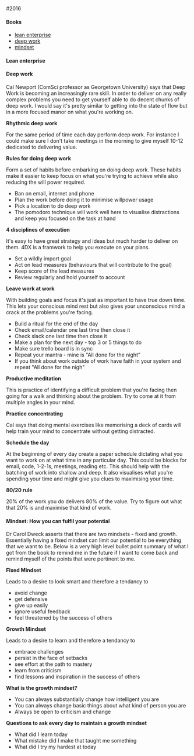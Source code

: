
#2016

#### Books
- [lean enterprise](#lean-enterprise)
- [deep work](#deep-work)
- [mindset](#mindset-how-you-can-fulfil-your-potential)


#### Lean enterprise

#### Deep work

Cal Newport (ComSci professor as Georgetown University) says that Deep Work is becoming an increasingly rare skill. In order to deliver on any really complex problems you need to get yourself able to do decent chunks of deep work. I would say it's pretty similar to getting into the state of flow but in a more focused manor on what you're working on.

**Rhythmic deep work**

For the same period of time each day perform deep work.  For instance I could make sure I don't take meetings in the morning to give myself 10-12 dedicated to delivering value.  

**Rules for doing deep work**

Form a set of habits before embarking on doing deep work. These habits make it easier to keep focus on what you're trying to achieve while also reducing the will power required.

- Ban on email, internet and phone
- Plan the work before doing it to minimise willpower usage
- Pick a location to do deep work
- The pomodoro technique will work well here to visualise distractions and keep you focused on the task at hand

**4 disciplines of execution**

It's easy to have great strategy and ideas but much harder to deliver on them.  4DX is a framwork to help you execute on your plans.

- Set a wildly import goal
- Act on lead measures (behaviours that will contribute to the goal)
- Keep score of the lead measures
- Review regularly and hold yourself to account

**Leave work at work**

With building goals and focus it's just as important to have true down time. This lets your conscious mind rest but also gives your unconscious mind a crack at the problems you're facing.

- Build a ritual for the end of the day
 - Check email/calendar one last time then close it
 - Check slack one last time then close it
 - Make a plan for the next day - top 3 or 5 things to do
 - Make sure trello board is in sync
 - Repeat your mantra - mine is "All done for the night"
 - If you think about work outside of work have faith in your system and repeat "All done for the nigh"
 
**Productive meditation**

This is practice of identifying a difficult problem that you're facing then going for a walk and thinking about the problem.  Try to come at it from multiple angles in your mind.

**Practice concentrating**

Cal says that doing mental exercises like memorising a deck of cards will help train your mind to concentrate without getting distracted.

**Schedule the day**

At the beginning of every day create a paper schedule dictating what you want to work on at what time in any particular day. This could be blocks for email, code, 1-2-1s, meetings, reading etc.  This should help with the batching of work into shallow and deep. It also visualises what you're spending your time and might give you clues to maximising your time.

**80/20 rule**

20% of the work you do delivers 80% of the value.  Try to figure out what that 20% is and maximise that kind of work.
 


#### Mindset: How you can fulfil your potential

Dr Carol Dweck asserts that there are two mindsets - fixed and growth.  Essentially having a fixed mindset can limit our potential to be everything that we want to be.  Below is a very high level bullet point summary of what I got from the book to remind me in the future if I want to come back and remind myself of the points that were pertinent to me.

**Fixed Mindset**

Leads to a desire to look smart and therefore a tendancy to
- avoid change
- get defensive
- give up easily
- ignore useful feedback
- feel threatened by the success of others

**Growth Mindset**

Leads to a desire to learn and therefore a tendancy to
- embrace challenges
- persist in the face of setbacks
- see effort at the path to mastery
- learn from criticism
- find lessons and inspiration in the success of others
 
**What is the growth mindset?** 

- You can always substantially change how intelligent you are
- You can always change basic things about what kind of person you are
- Always be open to criticism and change

**Questions to ask every day to maintain a growth mindset**

- What did I learn today
- What mistake did I make that taught me something
- What did I try my hardest at today
 

